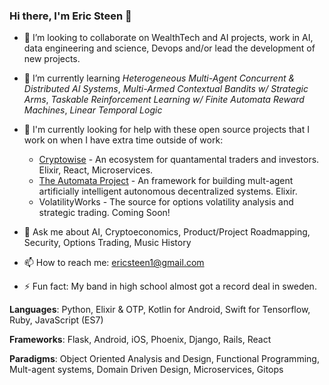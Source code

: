 <!-- ![](./particle-background.gif) -->
### Hi there, I'm Eric Steen 👋

- 👯 I’m looking to collaborate on WealthTech and AI projects, work in AI, data engineering and science, Devops and/or lead the development of new projects.

- 🌱 I’m currently learning *Heterogeneous Multi-Agent Concurrent & Distributed AI Systems*, *Multi-Armed Contextual Bandits w/ Strategic Arms*, *Taskable Reinforcement Learning w/ Finite Automata Reward Machines*, *Linear Temporal Logic*

- 🤔 I'm currently looking for help with these open source projects that I work on when I have extra time outside of work:
  - [Cryptowise](https://www.github.com/upstarter/cryptowise) - An ecosystem for quantamental traders and investors. Elixir, React, Microservices.
  - [The Automata Project](https://www.github.com/upstarter/automata) - An framework for building mult-agent artificially intelligent autonomous decentralized systems. Elixir.
  - VolatilityWorks - The source for options volatility analysis and strategic trading. Coming Soon!

<!--- 🔭 I’m currently working on a flask extension for [Adaptive Products](https://www.ericsteen.dev) -->

- 💬 Ask me about AI, Cryptoeconomics, Product/Project Roadmapping, Security, Options Trading, Music History

- 📫 How to reach me: ericsteen1@gmail.com

- ⚡ Fun fact: My band in high school almost got a record deal in sweden.

<p><strong>Languages</strong>: Python, Elixir & OTP, Kotlin for Android, Swift for Tensorflow, Ruby, JavaScript (ES7)</p>
<p><strong>Frameworks</strong>: Flask, Android, iOS, Phoenix, Django, Rails, React</p>
<p><strong>Paradigms</strong>: Object Oriented Analysis and Design, Functional Programming, Mult-agent systems, Domain Driven Design, Microservices, Gitops</p>
<!--
**upstarter/upstarter** is a ✨ _special_ ✨ repository because its `README.md` (this file) appears on your GitHub profile.

Here are some ideas to get you started:

- 🔭 I’m currently working on ...
- 🌱 I’m currently learning ...
- 👯 I’m looking to collaborate on ...
- 🤔 I’m looking for help with ...
- 💬 Ask me about ...
- 📫 How to reach me: ...
- 😄 Pronouns: ...
- ⚡ Fun fact: ...
-->
